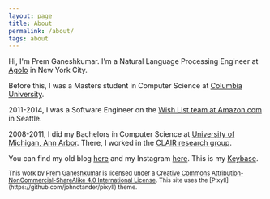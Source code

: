 ```yaml
---
layout: page
title: About
permalink: /about/
tags: about
---
```


Hi, I'm Prem Ganeshkumar. I'm a Natural Language Processing Engineer at [Agolo](http://agolo.com/) in New York City.

Before this, I was a Masters student in Computer Science at [Columbia University](http://columbia.edu/).

2011-2014, I was a Software Engineer on the [Wish List team at Amazon.com](http://amazon.com/wishlist) in Seattle.

2008-2011, I did my Bachelors in Computer Science at [University of Michigan, Ann Arbor](http://umich.edu/). There, I worked in the [CLAIR research group](http://clairlib.org/).

You can find my old blog [here](http://premgane.wordpress.com) and my Instagram [here](http://instagram.com/premtagram). This is my [Keybase](https://keybase.io/pgkr).

<small>
This work by <a xmlns:cc="http://creativecommons.org/ns#" href="http://premgkumar.com" property="cc:attributionName" rel="cc:attributionURL">Prem Ganeshkumar</a> is licensed under a <a rel="license" href="http://creativecommons.org/licenses/by-nc-sa/4.0/">Creative Commons Attribution-NonCommercial-ShareAlike 4.0 International License</a>.
</small>

<small>
This site uses the [Pixyll](https://github.com/johnotander/pixyll) theme. 
</small>